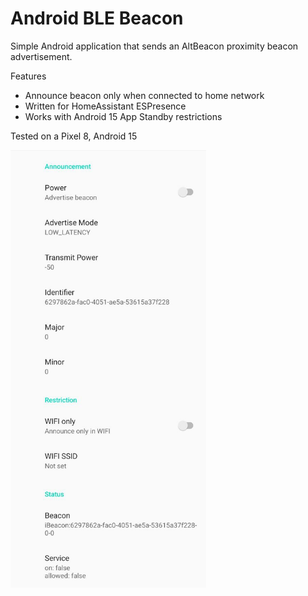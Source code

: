 # Android BLE Beacon

Simple Android application that sends an AltBeacon proximity beacon advertisement.

Features
- Announce beacon only when connected to home network
- Written for HomeAssistant ESPresence
- Works with Android 15 App Standby restrictions

Tested on a Pixel 8, Android 15

<p>
    <img src="./.github/screenshot.jpg" alt="screenshot" height="700"/>
</p>
